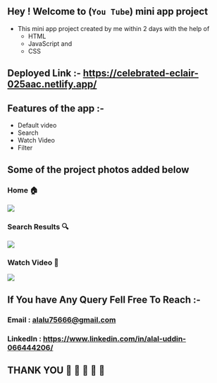  ## Hey ! Welcome to (`You Tube`) mini app project
  - This mini app project created by me within 2 days with the help of 
      - HTML
      - JavaScript and 
      - CSS


 ## Deployed Link :- https://celebrated-eclair-025aac.netlify.app/

 ## Features of the app :- 
 - Default video
 - Search
 - Watch Video
 - Filter    

 ## Some of the project photos added below
 ### Home 🏠



  ![](https://lh3.googleusercontent.com/lJ17lpogDlGV8yPuUl6Uwatsx6NUikXm_bjuT0BwEjJKEl39tzN7Q-75Ksq_ebJYbfTtc_el7-Y1b-ZNDqH03YTIHVGxcqeGdFrRGTHZkXb_NAbskH5ACLQ0SyrNGJfnYh7y4JyzxMplbBcYcsP0ZDKWd3zIDSFhIf9pUMHIiQk_NMUv-ib3lFgSBq3SYIlxLMXmW1s51u_7LAkYASBVn4blx4K33-elCKCgPEcGMkJvw6QAJIbDN35-7WHFTdlEFcAbRoSs70AwJh3pfuM6S-E-zSoc3sflGllo1RqZo0BI2-kGJpk-HjiSJM-s4VHpfY26Rayu2-AJZXwaazNR8fATjtdRjrakHG7Ut7nur3NlAhghKC68Ff_pQWKHLLprrLDzWRbsDdilr8MshnJ438xUJ1B5q2GiPH4qikArOkK_GaB4vE32pXl8kjImQyAANPIsFLfNVnnG46cVOPPeL5_5gsJX_UwGDZ1wnn91SonhOcm2vPxQkSb4b64J0jvzQ3HIviDElgC5DDmUHOQFRmT_o4CRfcLrLwCk4vKlMNzOtsRKLyNcU_rbHHvTcIBQrM6RjnJ_FNmdAxQxpSXzW40skwu5aIZBSeEPdZ-5atZIc2H2O7vja9_T8duB_0sp5qIKR7O0jhBuwAwZBtieOfPc2GzsmTqPbJeIP45XEZ9c_4A2vKbBW1vAOYou_7-CevVuHPW9w015NupZnPhwmfJnXkLIXPmH_RgeX-ArZnMjud3a9G7hHo5_VlKxTCCpyA7NHb6zjKJwzngj5i5He-tKiC8RgMljIIg_y2dHXN2lv3iRXkLLKykuBkgMi_4EktV8ga1U9wgmVvOeIJAfKZ9s_vXZcgOqKqQNw_T44YcdZEBp8BQ9dMoIm_9rm3rzbq6cTNwjVS8STxWlvrHvcIxJJLjS6y2DiOYxCSv_nrslgyAComg5JqmwmZq6Jg_Hx3m3b6VMQUM_zDFsBuJ7xmM7B6xoCJn4Lw56225N1HJc1ak-ebf0vnEORvaTfA6-Kzpk-QC55TRfvVQOY3kNQ7PYt7q8n3jYviLcewe-87ctywLsc5U86wy5kIfh=w1342-h661-no?authuser=0)

  ### Search Results 🔍



  ![](https://lh3.googleusercontent.com/T3qye6FBSnjY3Z-Rp_tRt4oksmTCtti6p3zry8VGTeyYv6W80CxFQa9SKgYCJiQGdInQy0Xtcb9INeullVeEh498fkO9b49pFXastVEpBX6gBNOuOiH6ky-rYkEdwgZeSBoohbK282DMFBRtXBmF7v8pziKRXN09pjnOlxtRiw7MFqggYJWjr1yRpOiPABUiOE8-0a-Ga-hDlFXIBXQgr4KRgyZFAz4nyDQ7WDNyrvZ47YqVmaKCEUvPyNNO16zT7Qex64KEFw5Jp6qP1fy3657sHtbsN6Pm8xcVPEk-iDK3lrgy7TpX4klm21JaYABNq2wXHrdtk1m7WaIgapdxAcOlwFbhhRd8hRCpGMlssut2X8ccd9ASb4bSruC1r5IgxLbncrhpb3uj0xr9esDmDqvyT0gxe_WbjX_qF89JNLN6WRXgTMa_uOEF5itDmddjMFTUQUug8xJhpVNhmjpqNMfWWZg0nYuug2XNFg080f_z7_QbmRoxlmL0Yau8R2kejaLLZRrN2tz-ejXMzRL0hnnAodygOn75eJUSXIc4PvLhJYzQxoQ83mOyj8EsYvHjZv44vZQvAii8Hgala4vJ0i_BJbBUmM5MENI8_pZOLHqeg3JNbcA4pITFQUKvbM6ebZzke_14dNptsSL269tbC9BCE_GFDQHrO7Hnp86HuGoKMU6VPheAWqb54hmGIJUPDYZbtvkWYpj04P9POO0UsBca4z692hQyXWnODi2hD6dUGBV4mgrjaRnG5PJDHQumCk_eC5gpWJwTGiyJwbHn2uWd79YTF1CEK14byHmUsEPbaP5dTkhJi-R6IWdHEwjL939rfDHmbG99Wnm2oCq9iNNupRR7iOcCbT7h25VX7RFr2RDE2Uz8XQmXjP-oBicjRVi4C5aqSNpaadr2Tjl4VN-BjKA2GdanOKrRQUKg-g51MJnRTYqHRaTdNXBMAK81J-jBWVWO7Wv-qfGMraZAuZl_hwJGB8LVqedPUbTE3dqs-vEtWpjvETnACm2wHYxZx-duhvplS2IGFn32NQ2TaTwUVMNJomMg5SzlAVFi1XCOKOP9RZlBHPj6lMU7=w1332-h661-no?authuser=0)

  ### Watch Video 🎥



  ![](https://lh3.googleusercontent.com/MMDX5wEY3IU_g8Yhe5T_hKHK-Ci135DSjJYkBplykNIGUNB-dddyicDj80akp4vzXew7Q9uDymAnfm0Z1iIYjiX0Tueyp-MebyErmkJofLM6ula3bdIEpsJpziV0bkNn5pI0LMGuaikLHDGnOzirG9wpOJQJtv-KG6ZdWXAhno8cnZzobiNLx40ERCjfS_0FdrjUJiyWQSXQadRDQf09CCchJBwY-zSwce0ubmXKBdH3OowR5oGwNVdU76Dk1xo-ICWH4q4IoaEeQgTEcjFOgPlpOYdNVv2jRc-7PbF_pxNbECyOhKj5xjnem7zZT7DhC4Ebf7Yjbt9yz8vNtxf8F4vxrqs2w6l6jH3LV0o9OzYbqIrdSduZw0r7ZN7pGrAenFjWTOluXetuyO--Pfp8qUDlc04stojPyKA8toFW5QD0XLaVYbBQgA3Jjpp6F8NWeRXQN9gyKKQCsLeKikF-6K35fd9Zrg9_4KZNhfdij3Swg3_E4kRa0THCsd31fih9msKTAvJAo8QE3djZHUGBevgljpCBjLqqgxmSDtgsIk6HGgMNqNW_mIqOW92OLXuYqPQ6or_pQ-560AK_M-0e2FSLE-RpWfcnaUUYjs3j3C5WgWKtkSRKaelLnb0ZAI3kxhnyaMiQTbdlC4GJzw6xzLi3ec7TolXYUdhQWyKjaD8ikpkrnzPosYLeRAlp84breHasCVlfqJviXTNY8b-wnpNNe1ss_oxuquOvlway_YQeanfoCocrQTV3E4VqmSQHDR4lG7OhTit5uyjW6JMwAAdxAcDRGTX0EWKR8vwDKf6vhSn-cq8gFHb8k9qzLvjDkPLrWjrSIsxALQUQEvKeXbiVwmmUEZs_sCEQutTwBG-jHwxdVkaJJ9X7lagSbFRg3IQv2jWHB3mc21rEWqU6CWuEi0ipEH2Z1y9JB-5ZF9CetVaDv4hLyZBxIhaYSgT2cBQS4OOX_mgClwRQ0cWDYtaDOwpW7IzokMtjDYvfWDVNH36CYSh7onwnu1s14lluYpwdWddPF4G51gH8JHGcVGFStz3WhDJr5T5_v3EUXYj4gBzLCDeRmDikg6u1=w1310-h661-no?authuser=0)


  ## If You have Any Query Fell Free To Reach :- 
   
  ### Email : alalu75666@gmail.com
  ### LinkedIn : https://www.linkedin.com/in/alal-uddin-066444206/

  ## THANK YOU 🤗 🤗 🤗 🤗 🤗 
  
 
